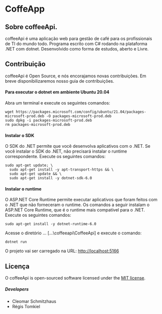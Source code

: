 # CoffeApp

## Sobre coffeeApi.

coffeeApi é uma aplicação web para gestão de café para os profissionais de TI do mundo todo.
Programa escrito com C# rodando na plataforma .NET com dotnet.
Desenvolvido como forma de estudos, aberto e Livre.

## Contribuição
coffeeApi é Open Source, e nós encorajamos novas contribuições. Em breve disponibilizaremos nosso guia de contribuições.

#### Para executar o dotnet em ambiente Ubuntu 20.04
Abra um terminal e execute os seguintes comandos:

~~~
wget https://packages.microsoft.com/config/ubuntu/21.04/packages-microsoft-prod.deb -O packages-microsoft-prod.deb
sudo dpkg -i packages-microsoft-prod.deb
rm packages-microsoft-prod.deb
~~~

#### Instalar o SDK
O SDK do .NET permite que você desenvolva aplicativos com o .NET. Se você instalar o SDK do .NET, não precisará instalar o runtime correspondente. Execute os seguintes comandos:

~~~
sudo apt-get update; \
  sudo apt-get install -y apt-transport-https && \
  sudo apt-get update && \
  sudo apt-get install -y dotnet-sdk-6.0
~~~

#### Instalar o runtime
O ASP.NET Core Runtime permite executar aplicativos que foram feitos com o .NET que não forneceram o runtime. Os comandos a seguir instalam o ASP.NET Core Runtime, que é o runtime mais compatível para o .NET. Execute os seguintes comandos:

~~~
sudo apt-get install -y dotnet-runtime-6.0
~~~

Acesse o diretório ... [...\coffeeapi\CoffeeApi] e execute o comando:

~~~
dotnet run
~~~

O projeto vai ser carregado na URL: <http://localhost:5166>





## Licença

O coffeeApi is open-sourced software licensed under the [MIT license](https://raw.githubusercontent.com/getfalafel/falafel/main/LICENSE).

##### Developers

* Cleomar Schmitzhaus
* Régis Tomkiel